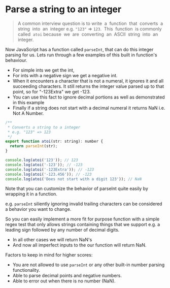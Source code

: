 # Parse a string to an integer
> A common interview question is to write  a  function  that  converts  a  string  into  an  integer e.g. `"123"` => `123`.  This  function  is commonly  called  `atoi` because  we  are  converting  an  ASCII  string  into  an  integer.

Now JavaScript has a function called `parseInt`, that can do this integer parsing for us. Lets run through a few examples of this built in function's behaviour.

* For simple ints we get the int,
* For ints with a negative sign we get a negative int.
* When it encounters a character that is not a numeral, it ignores it and all succeeding characters. It still returns the integer value parsed up to that point, so for "-123Extra" we get -123.
* You can use this fact to ignore decimal portions as well as demonstrated in this example
* Finally if a string does not start with a decimal numeral it returns NaN i.e. Not A Number.

```js
/**
 * Converts a string to a integer
 * e.g. "123" => 123
 */
export function atoi(str: string): number {
  return parseInt(str);
}

console.log(atoi('123')); // 123
console.log(atoi('-123')); // -123
console.log(atoi('-123Extra')); // -123
console.log(atoi('-123.456')); // -123
console.log(atoi('Does not start with a digit 123')); // NaN
```

Note that you can customize the behavior of parseInt quite easily by wrapping it in a function.

e.g. `parseInt` siliently ignoring invalid trailing characters can be considered a behavior you want to change.

So you can easily implement a more fit for purpose function with a simple regex test that only allows strings containing things that we support e.g. a leading sign followed by any number of decimal digits.
* In all other cases we will return NaN's
* And now all imperfect inputs to the our function will return NaN.

Factors to keep in mind for higher scores:
* You are not allowed to use `parseInt` or any other built-in number parsing functionality.
* Able to parse decimal points and negative numbers.
* Able to error out when there is no number (NaN).

